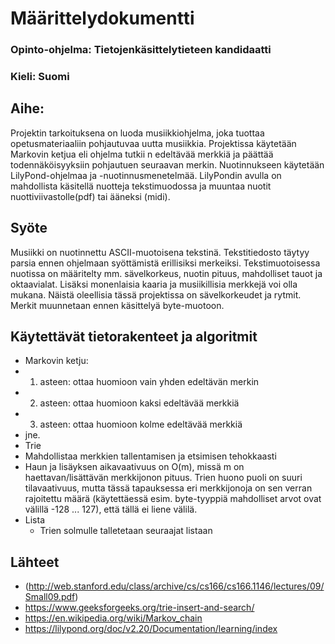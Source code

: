 # Määrittelydokumentti
### Opinto-ohjelma: Tietojenkäsittelytieteen kandidaatti
### Kieli: Suomi
## Aihe:
Projektin tarkoituksena on luoda musiikkiohjelma, joka tuottaa opetusmateriaaliin pohjautuvaa uutta musiikkia. Projektissa käytetään Markovin ketjua eli ohjelma tutkii n edeltävää merkkiä ja päättää todennäköisyyksiin pohjautuen seuraavan merkin. Nuotinnukseen käytetään LilyPond-ohjelmaa ja -nuotinnusmenetelmää. LilyPondin avulla on mahdollista käsitellä nuotteja tekstimuodossa ja muuntaa nuotit nuottiviivastolle(pdf) tai ääneksi (midi).
## Syöte
Musiikki on nuotinnettu ASCII-muotoisena tekstinä. Tekstitiedosto täytyy parsia ennen ohjelmaan syöttämistä erillisiksi merkeiksi. 
Tekstimuotoisessa nuotissa on määritelty mm. sävelkorkeus, nuotin pituus, mahdolliset tauot ja oktaavialat. Lisäksi monenlaisia kaaria ja musiikillisia merkkejä voi olla mukana. Näistä oleellisia tässä projektissa on sävelkorkeudet ja rytmit. Merkit muunnetaan ennen käsittelyä byte-muotoon. 

## Käytettävät tietorakenteet ja algoritmit
* Markovin ketju:
 * 1. asteen: ottaa huomioon vain yhden edeltävän merkin
 * 2. asteen: ottaa huomioon kaksi edeltävää merkkiä
 * 3. asteen: ottaa huomioon kolme edeltävää merkkiä
 * jne.
* Trie 
 * Mahdollistaa merkkien tallentamisen ja etsimisen tehokkaasti
 * Haun ja lisäyksen aikavaativuus on O(m), missä m on haettavan/lisättävän merkkijonon pituus. Trien huono puoli on suuri tilavaativuus, mutta tässä tapauksessa eri merkkijonoja on sen verran rajoitettu määrä (käytettäessä esim. byte-tyyppiä mahdolliset arvot ovat välillä -128 ... 127), että tällä ei liene välilä.
 * Lista
 	* Trien solmulle talletetaan seuraajat listaan

 ## Lähteet
 * (http://web.stanford.edu/class/archive/cs/cs166/cs166.1146/lectures/09/Small09.pdf)
 * https://www.geeksforgeeks.org/trie-insert-and-search/
 * https://en.wikipedia.org/wiki/Markov_chain
 * https://lilypond.org/doc/v2.20/Documentation/learning/index

